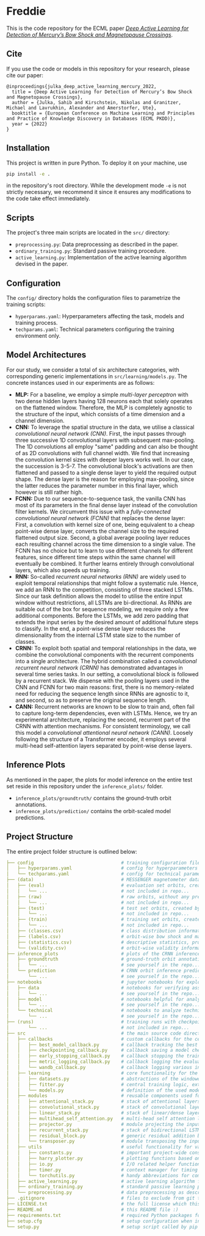 # Freddie

This is the code repository for the ECML paper *[Deep Active Learning for Detection of Mercury’s Bow Shock and Magnetopause Crossings](https://doi.org/10.1007/978-3-031-26412-2_28)*.

## Cite

If you use the code or models in this repository for your research, please cite our paper:

```
@inproceedings{julka_deep_active_learning_mercury_2022,
  title = {Deep Active Learning for Detection of Mercury’s Bow Shock and Magnetopause Crossings},
  author = {Julka, Sahib and Kirschstein, Nikolas and Granitzer, Michael and Lavrukhin, Alexander and Amerstorfer, Ute},
  booktitle = {European Conference on Machine Learning and Principles and Practice of Knowledge Discovery in Databases (ECML PKDD)},
  year = {2022}
}
```

## Installation

This project is written in pure Python. To deploy it on your machine, use

```bash
pip install -e .
```

in the repository's root directory. While the development mode `-e` is not strictly necessary, we recommend it since it ensures any modifications to the code take effect immediately.

## Scripts

The project's three main scripts are located in the `src/` directory:

- `preprocessing.py`: Data preprocessing as described in the paper.
- `ordinary_training.py`: Standard passive training procedure.
- `active_learning.py`: Implementation of the active learning algorithm devised in the paper.

## Configuration

The `config/` directory holds the configuration files to parametrize the training scripts:

- `hyperparams.yaml`: Hyperparameters affecting the task, models and training process.
- `techparams.yaml`: Technical parameters configuring the training environment only.

## Model Architectures

For our study, we consider a total of six architecture categories, with corresponding generic implementations in `src/learning/models.py`. The concrete instances used in our experiments are as follows:

- **MLP:** For a baseline, we employ a simple *multi-layer perceptron* with two dense hidden layers having 128 neurons each that solely operates on the flattened window. Therefore, the MLP is completely agnostic to the structure of the input, which consists of a time dimension and a channel dimension.
- **CNN:** To leverage the spatial structure in the data, we utilise a classical *convolutional neural network (CNN)*. First, the input passes through three successive 1D convolutional layers with subsequent max-pooling. The 1D convolutions all employ "same" padding and can also be thought of as 2D convolutions with full channel width. We find that increasing the convolution kernel sizes with deeper layers works well. In our case, the succession is 3-5-7. The convolutional block's activations are then flattened and passed to a single dense layer to yield the required output shape. The dense layer is the reason for employing max-pooling, since the latter reduces the parameter number in this final layer, which however is still rather high.
- **FCNN:** Due to our sequence-to-sequence task, the vanilla CNN has most of its parameters in the final dense layer instead of the convolution filter kernels. We circumvent this issue with a *fully-connected convolutional neural network (FCNN)* that replaces the dense layer: First, a convolution with kernel size of one, being equivalent to a cheap point-wise dense layer, converts the channel size to the required flattened output size. Second, a global average pooling layer reduces each resulting channel across the time dimension to a single value. The FCNN has no choice but to learn to use different channels for different features, since different time steps within the same channel will eventually be combined. It further learns entirely through convolutional layers, which also speeds up training.
- **RNN:** So-called *recurrent neural networks (RNN)* are widely used to exploit temporal relationships that might follow a systematic rule. Hence, we add an RNN to the competition, consisting of three stacked LSTMs. Since our task definition allows the model to utilise the entire input window without restrictions, all LSTMs are bi-directional. As RNNs are suitable out of the box for sequence modeling, we require only a few additional components. Before the LSTMs, we add zero padding that extends the input series by the desired amount of additional future steps to classify. In the end, a point-wise dense layer reduces the dimensionality from the internal LSTM state size to the number of classes.
- **CRNN:** To exploit both spatial and temporal relationships in the data, we combine the convolutional components with the recurrent components into a single architecture. The hybrid combination called a *convolutional recurrent neural network (CRNN)* has demonstrated advantages in several time series tasks. In our setting, a convolutional block is followed by a recurrent stack. We dispense with the pooling layers used in the CNN and FCNN for two main reasons: first, there is no memory-related need for reducing the sequence length since RNNs are agnostic to it, and second, so as to preserve the original sequence length.
- **CANN:** Recurrent networks are known to be slow to train and, often fail to capture long-term dependencies, even with LSTMs. Hence, we try an experimental architecture, replacing the second, recurrent part of the CRNN with attention mechanisms. For  consistent terminology, we call this model a *convolutional attentional neural network (CANN)*. Loosely following the structure of a Transformer encoder, it employs several multi-head self-attention layers separated by point-wise dense layers.

## Inference Plots

As mentioned in the paper, the plots for model inference on the entire test set reside in this repository under the `inference_plots/` folder.

- `inference_plots/groundtruth/` contains the ground-truth orbit annotations.
- `inference_plots/prediction/` contains the orbit-scaled model predictions.

## Project Structure

The entire project folder structure is outlined below:

```yaml
├── config                                # training configuration files
│   ├── hyperparams.yaml                  # config for hyperparameters that affect results
│   └── techparams.yaml                   # config for technical parameters that do not affect results
├── (data)                                # MESSENGER magnetometer data (NOT included in repo!)
│   ├── (eval)                            # evaluation set orbits, created by preprocessing.py
│   │   └── ...                           # not included in repo...
│   ├── (raw)                             # raw orbits, without any preprocessing
│   │   └── ...                           # not included in repo...
│   ├── (test)                            # test set orbits, created by preprocessing.py
│   │   └── ...                           # not included in repo...
│   ├── (train)                           # training set orbits, created by preprocessing.py
│   │   └── ...                           # not included in repo...
│   ├── (classes.csv)                     # class distribution information, preprocessing.py
│   ├── (labels.csv)                      # orbit-wise bow shock and magnetopause crossing annotations
│   ├── (statistics.csv)                  # descriptive statistics, produced by preprocessing.py
│   └── (validity.csv)                    # orbit-wise validity information, produced by preprocessing.py
├── inference_plots                       # plots of the CRNN inference predictions for the entire test set
│   ├── groundtruth                       # ground-truth orbit annotations for comparison
│   │   └── ...                           # see yourself in the repo...
│   └── prediction                        # CRNN orbit inference predictions
│       └── ...                           # see yourself in the repo...
├── notebooks                             # jupyter notebooks for exploring specific aspects
│   ├── data                              # notebooks for verifying assumptions about the data
│   │   └── ...                           # see yourself in the repo...
│   ├── model                             # notebooks helpful for analyzing models
│   │   └── ...                           # see yourself in the repo...
│   └── technical                         # notebooks to analyze technical implementation details
│       └── ...                           # see yourself in the repo...
├── (runs)                                # training runs with checkpoints and results (NOT included in repo!)
│       └── ...                           # not included in repo...
├── src                                   # the main source code directory
│   ├── callbacks                         # custom callbacks for the central Fitter class
│   │   ├── best_model_callback.py        # callback tracking the best model version over all epochs
│   │   ├── checkpointing_callback.py     # callback saving a model checkpoint after each epoch 
│   │   ├── early_stopping_callback.py    # callback stopping the training process on absent improvement
│   │   ├── metric_logging_callback.py    # callback logging the evaluation metrics into local JSON files
│   │   └── wandb_callback.py             # callback logging various information to the WandB tracker
│   ├── learning                          # core functionality for the deep learning procedure
│   │   ├── datasets.py                   # abstractions of the windowed MESSENGER magnetometer dataset 
│   │   ├── fitter.py                     # central training logic, extendable by callbacks
│   │   └── models.py                     # definition of the used model architectures
│   ├── modules                           # reusable components used for modeling
│   │   ├── attentional_stack.py          # stack of attentional layers with point-wise linear layers
│   │   ├── convolutional_stack.py        # stack of convolutional layers with pooling
│   │   ├── linear_stack.py               # stack of linear/dense layers
│   │   ├── multihead_self_attention.py   # multi-head self attention layer (does not exist in PyTorch)
│   │   ├── projector.py                  # module projecting the input to one of its components
│   │   ├── recurrent_stack.py            # stack of bidirectional LSTMs          
│   │   ├── residual_block.py             # generic residual addition block
│   │   └── transposer.py                 # module transposing the input on two dimensions
│   ├── utils                             # useful functionality for various tasks 
│   │   ├── constants.py                  # important project-wide constants
│   │   ├── harry_plotter.py              # plotting functions based on matplotlib
│   │   ├── io.py                         # I/O related helper functions
│   │   ├── timer.py                      # context manager for timing source code execution
│   │   └── torchutils.py                 # handy abbreviations for common PyTorch workflows
│   ├── active_learning.py                # active learning algorithm from the paper
│   ├── ordinary_training.py              # standard passive learning procedure
│   └── preprocessing.py                  # data preprocessing as described in the paper
├── .gitignore                            # files to exclude from git tracking
├── LICENSE.txt                           # the full license which this project employs
├── README.md                             # this README file :)
├── requirements.txt                      # required Python packages for this project
├── setup.cfg                             # setup configuration when installing the project as package
└── setup.py                              # setup script called by pip install
```
